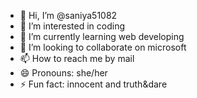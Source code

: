 - 👋 Hi, I’m @saniya51082
- 👀 I’m interested in coding
- 🌱 I’m currently learning web developing
- 💞️ I’m looking to collaborate on microsoft 
- 📫 How to reach me by mail
- 😄 Pronouns: she/her
- ⚡ Fun fact: innocent and truth&dare

<!---
saniya51082/saniya51082 is a ✨ special ✨ repository because its `README.md` (this file) appears on your GitHub profile.
You can click the Preview link to take a look at your changes.
--->
